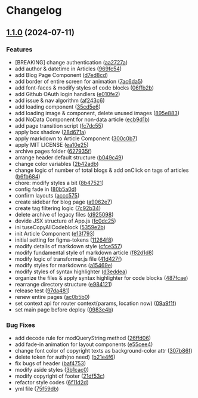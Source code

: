 # Changelog

## [1.1.0](https://github.com/Citysquirrel/citysquirrel.github.io/compare/v1.0.1...v1.1.0) (2024-07-11)


### Features

* [BREAKING] change authentication ([aa2727a](https://github.com/Citysquirrel/citysquirrel.github.io/commit/aa2727af5bbd255026e7ca2fe12d4412e4442aad))
* add author & datetime in Articles ([969fc54](https://github.com/Citysquirrel/citysquirrel.github.io/commit/969fc540a095c0d8291f3529e2e9b956914ed09e))
* add Blog Page Component ([d7ed8cd](https://github.com/Citysquirrel/citysquirrel.github.io/commit/d7ed8cd18fdf7886ddf0669533eb9181f4025da7))
* add border of entire screen for animation ([7ac6da5](https://github.com/Citysquirrel/citysquirrel.github.io/commit/7ac6da57b2127e15d38abc58c33243ac205a21d1))
* add font-faces & modify styles of code blocks ([06ffb2b](https://github.com/Citysquirrel/citysquirrel.github.io/commit/06ffb2b69bd90cd6db3aa4908a6d1775df99c298))
* add Github OAuth login handlers ([e010fe2](https://github.com/Citysquirrel/citysquirrel.github.io/commit/e010fe236499cf6bfc59bb79b7bb5f3465c7444c))
* add issue & nav algorithm ([af243c6](https://github.com/Citysquirrel/citysquirrel.github.io/commit/af243c623b75b02872903fa94d8f95a2729b1113))
* add loading component ([35cd5e6](https://github.com/Citysquirrel/citysquirrel.github.io/commit/35cd5e637d6702b349dbd6c4f38c43ae05eabbba))
* add loading image & component, delete unused images ([895e883](https://github.com/Citysquirrel/citysquirrel.github.io/commit/895e88375cb9e65092543bc938bc276c696f106f))
* add NoData Component for non-data article ([ecb9d1b](https://github.com/Citysquirrel/citysquirrel.github.io/commit/ecb9d1b19fa37d65042e3ca06634f3d93ad94a2e))
* add page transition script ([fc7dc55](https://github.com/Citysquirrel/citysquirrel.github.io/commit/fc7dc5582c8441e74a2f5228accde687510bc9f2))
* apply box shadow ([28d671a](https://github.com/Citysquirrel/citysquirrel.github.io/commit/28d671a4e98fed3f50da33365444d79b59c12cbc))
* apply markdown to Article Component ([300c0b7](https://github.com/Citysquirrel/citysquirrel.github.io/commit/300c0b79a9e5c9e68d72e6bf5fccbe3eece2c219))
* apply MIT LICENSE ([ea10e25](https://github.com/Citysquirrel/citysquirrel.github.io/commit/ea10e258c10bdad36ea29d7fbd7e7e8fabe30ab3))
* archive pages folder ([627935f](https://github.com/Citysquirrel/citysquirrel.github.io/commit/627935f4991a661cbca64d23d59ff79268c51a03))
* arrange header default structure ([b049c49](https://github.com/Citysquirrel/citysquirrel.github.io/commit/b049c49734aec0f70dbaffcb79a36ae651c6a73b))
* change color variables ([2b42adb](https://github.com/Citysquirrel/citysquirrel.github.io/commit/2b42adbdb86335959d655164ea219f410de1ea34))
* change logic of number of total blogs & add onClick on tags of articles ([b6fb684](https://github.com/Citysquirrel/citysquirrel.github.io/commit/b6fb6845d85b3160f9bb779bc5dd01ad40bb40fa))
* chore: modify styles a bit ([8b47521](https://github.com/Citysquirrel/citysquirrel.github.io/commit/8b475212932513822231f91cd8f9b9b110727035))
* config fade in ([80b5a0d](https://github.com/Citysquirrel/citysquirrel.github.io/commit/80b5a0dec4df48fa65a51809cbb883037798226e))
* confirm layouts ([accc575](https://github.com/Citysquirrel/citysquirrel.github.io/commit/accc575ea765e3cb3c3d3c46215530e9e3977538))
* create sidebar for blog page ([a9062e7](https://github.com/Citysquirrel/citysquirrel.github.io/commit/a9062e76df194dc8fd239440e4e2cfd3e86b113a))
* create tag filtering logic ([7c92b34](https://github.com/Citysquirrel/citysquirrel.github.io/commit/7c92b343b2bb220a297ec6c1ba26791b05c9620a))
* delete archive of legacy files ([d925098](https://github.com/Citysquirrel/citysquirrel.github.io/commit/d925098c24859e8b59f0e9ca98491747a79fb88a))
* devide JSX structure of App.js ([fc0dc25](https://github.com/Citysquirrel/citysquirrel.github.io/commit/fc0dc258a2a23d563b52e6fff0dea6cf22279455))
* ini tuseCopyAllCodeblock ([5359e2b](https://github.com/Citysquirrel/citysquirrel.github.io/commit/5359e2b10a6e84d8fac576de8d2a068a07b61439))
* init Article Component ([e13f793](https://github.com/Citysquirrel/citysquirrel.github.io/commit/e13f79331b2fe75692991945863abad3bb63ddc8))
* initial setting for figma-tokens ([11264f8](https://github.com/Citysquirrel/citysquirrel.github.io/commit/11264f8550e444ce3b88f86634d031e804887f00))
* modify details of markdown style ([cfce557](https://github.com/Citysquirrel/citysquirrel.github.io/commit/cfce557208b7765e820a409c5b16ff074090d33a))
* modify fundamental style of markdown article ([f82d1d8](https://github.com/Citysquirrel/citysquirrel.github.io/commit/f82d1d80a327820d5bad4e1d186139550415030c))
* modify logic of transformer.js file ([41d427f](https://github.com/Citysquirrel/citysquirrel.github.io/commit/41d427f437fee26fd3aee9d28903c013d585764a))
* modify styles for markdowns ([a15469e](https://github.com/Citysquirrel/citysquirrel.github.io/commit/a15469e1aa02dee0ec5839955ec290dcb215733c))
* modify styles of syntax highlighter ([d3eddea](https://github.com/Citysquirrel/citysquirrel.github.io/commit/d3eddeae569c9fb1ba97cdae2cd6f21b80de548b))
* organize the files & apply syntax highlighter for code blocks ([487fcae](https://github.com/Citysquirrel/citysquirrel.github.io/commit/487fcaef1fe8066e920277782c448d004b6ccf09))
* rearrange directory structure ([e984121](https://github.com/Citysquirrel/citysquirrel.github.io/commit/e984121c9d197a0231e44d2f9e63ace7ec4c39b0))
* release test ([97da481](https://github.com/Citysquirrel/citysquirrel.github.io/commit/97da48181fbc99074ed2d39f1c4b55cf5f818c28))
* renew entire pages ([ac0b5b0](https://github.com/Citysquirrel/citysquirrel.github.io/commit/ac0b5b07b6faf0634ab0a24aa81130300cb67c26))
* set context api for router context(params, location now) ([09a9f1f](https://github.com/Citysquirrel/citysquirrel.github.io/commit/09a9f1f1d9273d86f02c806119486422c59e19ba))
* set main page before deploy ([0983e4b](https://github.com/Citysquirrel/citysquirrel.github.io/commit/0983e4b954de776e294bdf384a6a605425cf14bc))


### Bug Fixes

* add decode rule for modQueryString method ([26ffd06](https://github.com/Citysquirrel/citysquirrel.github.io/commit/26ffd06ddb65d854fba61e6a8b1dc8c477180e0c))
* add fade-in animation for layout components ([e55cee4](https://github.com/Citysquirrel/citysquirrel.github.io/commit/e55cee4cd3548c966fac24c217c4e136b0f7e00f))
* change font color of copyright texts as background-color attr ([307b86f](https://github.com/Citysquirrel/citysquirrel.github.io/commit/307b86fb1695cf83819f567036d2bb0cdc13dd18))
* delete token for auth(no need) ([b21e4f6](https://github.com/Citysquirrel/citysquirrel.github.io/commit/b21e4f6c8a88926d523ab70ceca9044e7869fb73))
* fix bugs of header ([baf4753](https://github.com/Citysquirrel/citysquirrel.github.io/commit/baf47531000d25d4d8fa0948c7d7ac94c3e3c73f))
* modify aside styles ([3b1cac0](https://github.com/Citysquirrel/citysquirrel.github.io/commit/3b1cac06cc3fda6193c724961e41c7260c8aa675))
* modify copyright of footer ([21df53c](https://github.com/Citysquirrel/citysquirrel.github.io/commit/21df53cc2162caddcd5691ea7cf3021dbb781513))
* refactor style codes ([6f11d2d](https://github.com/Citysquirrel/citysquirrel.github.io/commit/6f11d2dd757f27fc1a9a5576156d7194f3449bf2))
* yml file ([75f59db](https://github.com/Citysquirrel/citysquirrel.github.io/commit/75f59db1d64a7857914c6a10063041a4f4bac110))
